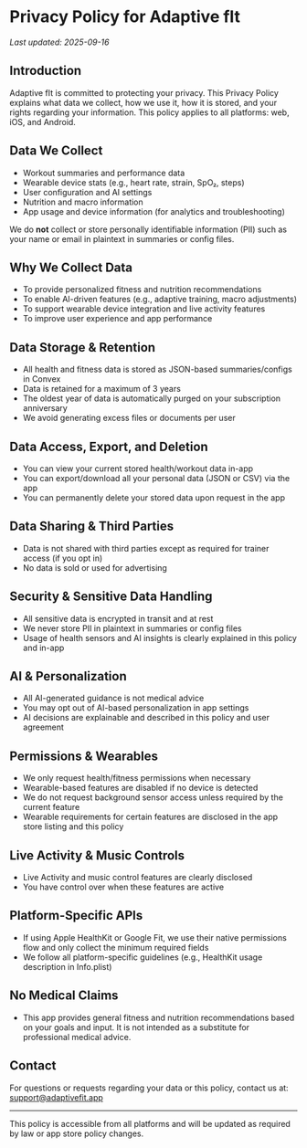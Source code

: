 # Privacy Policy for Adaptive fIt

_Last updated: 2025-09-16_

## Introduction

Adaptive fIt is committed to protecting your privacy. This Privacy Policy explains what data we collect, how we use it, how it is stored, and your rights regarding your information. This policy applies to all platforms: web, iOS, and Android.

## Data We Collect

- Workout summaries and performance data
- Wearable device stats (e.g., heart rate, strain, SpO₂, steps)
- User configuration and AI settings
- Nutrition and macro information
- App usage and device information (for analytics and troubleshooting)

We do **not** collect or store personally identifiable information (PII) such as your name or email in plaintext in summaries or config files.

## Why We Collect Data

- To provide personalized fitness and nutrition recommendations
- To enable AI-driven features (e.g., adaptive training, macro adjustments)
- To support wearable device integration and live activity features
- To improve user experience and app performance

## Data Storage & Retention

- All health and fitness data is stored as JSON-based summaries/configs in Convex
- Data is retained for a maximum of 3 years
- The oldest year of data is automatically purged on your subscription anniversary
- We avoid generating excess files or documents per user

## Data Access, Export, and Deletion

- You can view your current stored health/workout data in-app
- You can export/download all your personal data (JSON or CSV) via the app
- You can permanently delete your stored data upon request in the app

## Data Sharing & Third Parties

- Data is not shared with third parties except as required for trainer access (if you opt in)
- No data is sold or used for advertising

## Security & Sensitive Data Handling

- All sensitive data is encrypted in transit and at rest
- We never store PII in plaintext in summaries or config files
- Usage of health sensors and AI insights is clearly explained in this policy and in-app

## AI & Personalization

- All AI-generated guidance is not medical advice
- You may opt out of AI-based personalization in app settings
- AI decisions are explainable and described in this policy and user agreement

## Permissions & Wearables

- We only request health/fitness permissions when necessary
- Wearable-based features are disabled if no device is detected
- We do not request background sensor access unless required by the current feature
- Wearable requirements for certain features are disclosed in the app store listing and this policy

## Live Activity & Music Controls

- Live Activity and music control features are clearly disclosed
- You have control over when these features are active

## Platform-Specific APIs

- If using Apple HealthKit or Google Fit, we use their native permissions flow and only collect the minimum required fields
- We follow all platform-specific guidelines (e.g., HealthKit usage description in Info.plist)

## No Medical Claims

- This app provides general fitness and nutrition recommendations based on your goals and input. It is not intended as a substitute for professional medical advice.

## Contact

For questions or requests regarding your data or this policy, contact us at: support@adaptivefit.app

---

This policy is accessible from all platforms and will be updated as required by law or app store policy changes.
